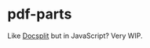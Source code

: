 # pdf-parts

Like [Docsplit](https://documentcloud.github.io/docsplit/) but in JavaScript? Very WIP.
